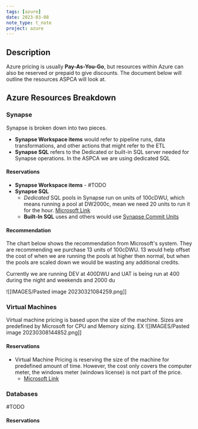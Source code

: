 ```yaml
---
tags: [azure]
date: 2023-03-08
note_type: t_note
project: azure
---
```

## Description

Azure pricing is usually **Pay-As-You-Go**, but resources within Azure can also be reserved or prepaid to give discounts. The document below will outline the resources ASPCA will look at.

## Azure Resources Breakdown

### Synapse

Synapse is broken down into two pieces. 
* **Synapse Workspace items** would refer to pipeline runs, data transformations, and other actions that might refer to the ETL 
* **Synapse SQL** refers to the Dedicated or built-in SQL server needed for Synapse operations. In the ASPCA we are using dedicated SQL

#### Reservations
* **Synapse Workspace items** - #TODO 
* **Synapse SQL**
	* *Dedicated* SQL pools in Synapse run on units of 100cDWU, which means running a pool at DW2000c, mean we need 20 units to run it for the hour. [Microsoft Link](https://learn.microsoft.com/en-us/azure/cost-management-billing/reservations/reservation-discount-azure-sql-dw)
	* **Built-In SQL** uses and others would use [Synapse Commit Units](https://learn.microsoft.com/en-us/azure/cost-management-billing/reservations/synapse-analytics-pre-purchase-plan)


#### Recommendation
The chart below shows the recommendation from Microsoft's system. They are recommending we purchase 13 units of 100cDWU. 13 would help offset the cost of when we are running the pools at higher then normal, but when the pools are scaled down we would be wasting any additional credits.

Currently we are running DEV at 400DWU and UAT is being run at 400 during the night and weekends and 2000 du

![[IMAGES/Pasted image 20230321084259.png]]







### Virtual Machines

Virtual machine pricing is based upon the size of the machine. Sizes are predefined by Microsoft for CPU and Memory sizing.
EX
![[IMAGES/Pasted image 20230308144852.png]]

#### Reservations
* Virtual Machine Pricing is reserving the size of the machine for predefined amount of time. However, the cost only covers the computer meter, the windows meter (windows license) is not part of the price.
	- [Microsoft Link](https://learn.microsoft.com/en-us/azure/virtual-machines/prepay-reserved-vm-instances)


### Databases

#TODO 


#### Reservations